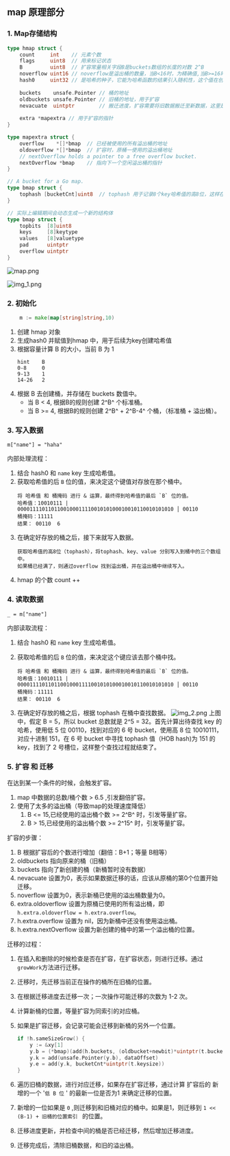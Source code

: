 ## map 原理部分
### 1. Map存储结构
```go
type hmap struct {
    count     int    // 元素个数
    flags     uint8  // 用来标记状态
    B         uint8  // 扩容常量相关字段B是buckets数组的长度的对数 2^B
    noverflow uint16 // noverflow是溢出桶的数量，当B<16时，为精确值,当B>=16时，为估计值                    
    hash0     uint32 // 是哈希的种子，它能为哈希函数的结果引入随机性，这个值在创建哈希表时确定，并在调用哈希函数时作为参数传入
    
    buckets    unsafe.Pointer // 桶的地址 
    oldbuckets unsafe.Pointer // 旧桶的地址，用于扩容 
    nevacuate  uintptr        // 搬迁进度，扩容需要将旧数据搬迁至新数据，这里是利用指针来比 较判断有没有迁移 
    
    extra *mapextra // 用于扩容的指针
}

type mapextra struct {
    overflow    *[]*bmap  // 已经被使用的所有溢出桶的地址
    oldoverflow *[]*bmap  // 扩容时，原桶一使用的溢出桶地址
    // nextOverflow holds a pointer to a free overflow bucket.
    nextOverflow *bmap    // 指向下一个空闲溢出桶的指针
}

// A bucket for a Go map.
type bmap struct {
    tophash [bucketCnt]uint8  // tophash 用于记录8个key哈希值的高8位，这样在寻找对应key的时候可以更快，不必每次都对key做全等判断
}

// 实际上编辑期间会动态生成一个新的结构体
type bmap struct {
    topbits  [8]uint8
    keys     [8]keytype
    values   [8]valuetype
    pad      uintptr
    overflow uintptr
}
```

![map.png](map.png)

![img_1.png](img_1.png)
### 2. 初始化
```go
    m := make(map[string]string,10)
```
1. 创建 hmap 对象
2. 生成hash0 并赋值到hmap 中，用于后续为key创建哈希值
3. 根据容量计算 B 的大小，当前 B 为 1
    ```text
    hint    B
    0-8     0
    9-13    1
    14-26   2
    ```
4. 根据 B 去创建桶，并存储在 buckets 数值中。
   - 当 B < 4, 根据B的规则创建 2^B^ 个标准桶。
   - 当 B >= 4, 根据B的规则创建 2^B^ + 2^B-4^ 个桶，（标准桶 + 溢出桶）。

### 3. 写入数据
```text
m["name"] = "haha"
```
内部处理流程：
   1. 结合 hash0 和 `name` key 生成哈希值。
   2. 获取哈希值的后 `B` 位的值，来决定这个键值对存放在那个桶中。
      ```text
      将 哈希值 和 桶掩码 进行 & 运算，最终得到哈希值的最后 `B` 位的值。
      哈希值：10010111 | 000011110110110010001111001010100010010110010101010 │ 00110
      桶掩码：11111
      结果： 00110  6
      ```
   3. 在确定好存放的桶之后，接下来就写入数据。
      ```text
      获取哈希值的高8位（tophash），将tophash、key、value 分别写入到桶中的三个数组中。
      如果桶已经满了，则通过overflow 找到溢出桶，并在溢出桶中继续写入。
      ```
   4. hmap 的个数 count ++ 

### 4. 读取数据
```text
_ = m["name"]
```
内部读取流程： 
  1. 结合 hash0 和 `name` key 生成哈希值。 
  2. 获取哈希值的后 `B` 位的值，来决定这个键应该去那个桶中找。
     ```text
     将 哈希值 和 桶掩码 进行 & 运算，最终得到哈希值的最后 `B` 位的值。
     哈希值：10010111 | 000011110110110010001111001010100010010110010101010 │ 00110
     桶掩码：11111
     结果： 00110  6
     ```

3. 在确定好存放的桶之后，根据 tophash 在桶中查找数据。
     ![img_2.png](img_2.png)
     上图中，假定 B = 5，所以 bucket 总数就是 2^5 = 32。首先计算出待查找 key 的哈希，使用低 5 位 00110，找到对应的 6 号 bucket，使用高 8 位 10010111，对应十进制 151，在 6 号 bucket 中寻找 tophash 值（HOB hash)为 151 的 key，找到了 2 号槽位，这样整个查找过程就结束了。

### 5. 扩容 和 迁移
在达到某一个条件的时候，会触发扩容。
  1. map 中数据的总数/桶个数 > 6.5 ,引发翻倍扩容。
  2. 使用了太多的溢出桶（导致map的处理速度降低）
     1. B <= 15,已经使用的溢出桶个数 >= 2^B^ 时，引发等量扩容。
     2. B > 15,已经使用的溢出桶个数 >= 2^15^ 时，引发等量扩容。  

扩容的步骤：
  1. B 根据扩容后的个数进行增加（翻倍：B+1；等量 B相等）
  2. oldbuckets 指向原来的桶（旧桶）
  3. buckets 指向了新创建的桶（新桶暂时没有数据）
  4. nevacuate 设置为0，表示如果数据迁移的话，应该从原桶的第0个位置开始迁移。
  5. noverflow 设置为0，表示新桶已使用的溢出桶数量为0。
  6. extra.oldoverflow 设置为原桶已使用的所有溢出桶，即 `h.extra.oldoverflow = h.extra.overflow`。
  7. h.extra.overflow 设置为 nil，因为新桶中还没有使用溢出桶。
  8. h.extra.nextOverflow 设置为新创建的桶中的第一个溢出桶的位置。

迁移的过程：
  1. 在插入和删除的时候检查是否在扩容，在扩容状态，则进行迁移。通过`growWork`方法进行迁移。

  2. 迁移时，先迁移当前正在操作的桶所在旧桶的位置。

  3. 在根据迁移进度去迁移一次；一次操作可能迁移的次数为 1-2 次。

  4. 计算新桶的位置，等量扩容为同索引的对应桶。

  5. 如果是扩容迁移，会记录可能会迁移到新桶的另外一个位置。

     ```go
     if !h.sameSizeGrow() {
         y := &xy[1]
         y.b = (*bmap)(add(h.buckets, (oldbucket+newbit)*uintptr(t.bucketsize)))
         y.k = add(unsafe.Pointer(y.b), dataOffset)
         y.e = add(y.k, bucketCnt*uintptr(t.keysize))
     }
     ```

  6. 遍历旧桶的数据，进行对应迁移，如果存在扩容迁移，通过计算 扩容后的 新增的一个 '`低 B 位` ' 的最新一位是否为1 来确定迁移的位置。

  7. 新增的一位如果是 `0` ,则迁移到和旧桶对应的桶中。如果是1，则迁移到 `1 << (B-1) + 旧桶的位置索引 ` 的位置。

  8. 迁移进度更新，并检查中间的桶是否已经迁移，然后增加迁移进度。

  9. 迁移完成后，清除旧桶数据，和旧的溢出桶。

